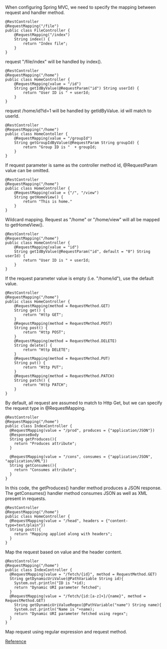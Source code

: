 When configuring Spring MVC, we need to specify the mapping between request and handler method. 

```
@RestController
@RequestMapping("/file")
public class FileController {
    @RequestMapping("/index") 
    String index() {
        return "Index file"; 
    }
}
```

request "/file/index" will be handled by index(). 

```
@RestController
@RequestMapping("/home")
public class HomeController {
    @RequestMapping(value = "/id")
    String getIdByValue(@RequestParam("id") String userId) {
        return "User ID is " + userId; 
    }
}
```
request /home/id?id=1 will be handled by getIdByValue. id will match to userId.   

```
@RestController
@RequestMapping("/home")
public class HomeContoller {
    @RequestMapping(value = "/groupId")
    String getGroupIdByValue(@RequestParam String groupId) {
        return "Group ID is "  + groupId;
    }
}
```

If request parameter is same as the controller method id, @RequestParam value can be omitted.   

```
@RestController
@RequestMapping("/home")
public class HomeController {
    @RequestMapping(value = {"/", "/view")
    String getHomeView() {
        return "This is home."
    }
}
```
Wildcard mapping. Request as "/home" or "/home/view" will all be mapped to getHomeView().    

```
@RestController
@RequestMapping("/home")
public class HomeController {
    @RequestMapping(value = "id")
    String getIdByValue(@RequestParam("id", default = "0") String userId) {
        return "User ID is " + userId;
    }
}
```
If the request parameter value is empty (i.e. "/home/id"), use the default value.    

```
@RestController
@RequestMapping("/home")
public class HomeController {
    @RequestMapping(method = RequestMethod.GET)
    String get() {
        return "Http GET";
    }
    @ReqeustMapping(method = RequestMethod.POST)
    String post() {
        return "Http POST";
    }
    @RequestMapping(method = RequestMethod.DELETE)
    String delete() {
        return "Http DELETE";
    }
    @RequestMapping(method = RequestMethod.PUT)
    String put() {
        return "Http PUT";
    }
    @RequestMapping(method = RequestMethod.PATCH)
    String patch() {
        return "Http PATCH";
    }
}
```
By default, all request are assumed to match to Http Get, but we can specify the request type in @RequestMapping.   

```
@RestController
@RequestMapping("/home")
public class IndexController {
  @RequestMapping(value = "/prod", produces = {"application/JSON"})
  @ResponseBody
  String getProduces(){
    return "Produces attribute";
  }
  
  @RequestMapping(value = "/cons", consumes = {"application/JSON", "application/XML"})
  String getConsumes(){
    return "Consumes attribute";
  }
}
```
In this code, the getProduces() handler method produces a JSON response. The getConsumes() handler method consumes JSON as well as XML present in requests.

```
@RestController
@RequestMapping("/home")
public class HomeController {
  @RequestMapping(value = "/head", headers = {"content-type=text/plain"})
  String post(){ 
    return "Mapping applied along with headers"; 
  } 
}
```
Map the request based on value and the header content.    

```
@RestController
@RequestMapping("/home")
public class IndexController {
  @RequestMapping(value = "/fetch/{id}", method = RequestMethod.GET)
  String getDynamicUriValue(@PathVariable String id){
    System.out.println("ID is "+id);
    return "Dynamic URI parameter fetched";						
  } 
  @RequestMapping(value = "/fetch/{id:[a-z]+}/{name}", method = RequestMethod.GET)
    String getDynamicUriValueRegex(@PathVariable("name") String name){
    System.out.println("Name is "+name);
    return "Dynamic URI parameter fetched using regex";		
  } 
}
```
Map request using regular expression and request method.     

[Reference](https://springframework.guru/spring-requestmapping-annotation/)
